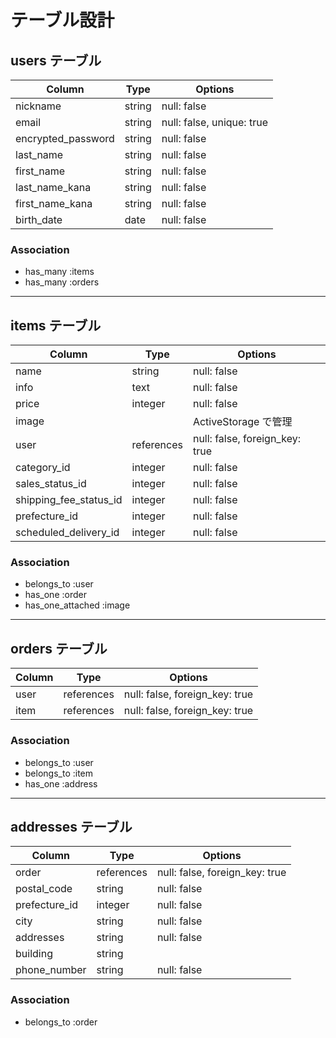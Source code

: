 # テーブル設計

## users テーブル

| Column             | Type   | Options                         |
|--------------------|--------|----------------------------------|
| nickname           | string | null: false                     |
| email              | string | null: false, unique: true       |
| encrypted_password | string | null: false                     |
| last_name          | string | null: false                     |
| first_name         | string | null: false                     |
| last_name_kana     | string | null: false                     |
| first_name_kana    | string | null: false                     |
| birth_date         | date   | null: false                     |

### Association
- has_many :items
- has_many :orders

---

## items テーブル

| Column                 | Type       | Options                         |
|------------------------|------------|----------------------------------|
| name                   | string     | null: false                     |
| info                   | text       | null: false                     |
| price                  | integer    | null: false                     |
| image                  |            | ActiveStorage で管理            |
| user                   | references | null: false, foreign_key: true  |
| category_id            | integer    | null: false                     |
| sales_status_id        | integer    | null: false                     |
| shipping_fee_status_id | integer    | null: false                     |
| prefecture_id          | integer    | null: false                     |
| scheduled_delivery_id  | integer    | null: false                     |

### Association
- belongs_to :user
- has_one :order
- has_one_attached :image

---

## orders テーブル

| Column   | Type       | Options                         |
|----------|------------|----------------------------------|
| user     | references | null: false, foreign_key: true  |
| item     | references | null: false, foreign_key: true  |

### Association
- belongs_to :user
- belongs_to :item
- has_one :address

---

## addresses テーブル

| Column        | Type       | Options                         |
|---------------|------------|----------------------------------|
| order         | references | null: false, foreign_key: true  |
| postal_code   | string     | null: false                     |
| prefecture_id | integer    | null: false                     |
| city          | string     | null: false                     |
| addresses     | string     | null: false                     |
| building      | string     |                                 |
| phone_number  | string     | null: false                     |

### Association
- belongs_to :order
